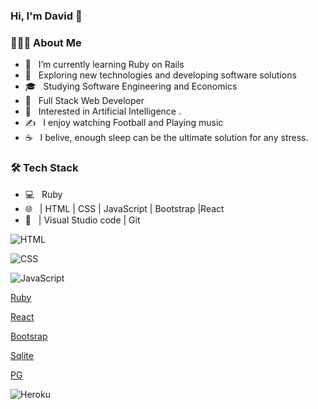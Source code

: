 ### Hi, I'm David 👋


<h3> 👨🏻‍💻 About Me </h3>

- 🔭 &nbsp; I’m currently learning Ruby on Rails
- 🤔 &nbsp; Exploring new technologies and developing software solutions
- 🎓 &nbsp; Studying Software Engineering and Economics
- 💼 &nbsp; Full Stack Web Developer
- 🌱 &nbsp; Interested in Artificial Intelligence .
- ✍️ &nbsp; I enjoy watching Football and Playing music
- ☕ &nbsp; I belive, enough sleep can be the ultimate solution for any stress. 

<h3>🛠 Tech Stack</h3>

- 💻 &nbsp; Ruby 
- 🌐 &nbsp;  | HTML | CSS | JavaScript | Bootstrap |React
- 🔧 &nbsp; | Visual Studio code | Git

 ![HTML](https://img.shields.io/badge/HTML5-E34F26?style=for-the-badge&logo=html5&logoColor=white)

![CSS](https://img.shields.io/badge/CSS3-1572B6?style=for-the-badge&logo=css3&logoColor=white)

![JavaScript](https://img.shields.io/badge/JavaScript-F7DF1E?style=for-the-badge&logo=javascript&logoColor=black)

[Ruby](https://img.shields.io/badge/Ruby-CC342D?style=for-the-badge&logo=ruby&logoColor=white)

[React](https://img.shields.io/badge/React-20232A?style=for-the-badge&logo=react&logoColor=61DAFB)

[Bootsrap](https://img.shields.io/badge/Bootstrap-563D7C?style=for-the-badge&logo=bootstrap&logoColor=white)

[Sqlite](https://img.shields.io/badge/SQLite-07405E?style=for-the-badge&logo=sqlite&logoColor=white)

[PG](https://img.shields.io/badge/PostgreSQL-316192?style=for-the-badge&logo=postgresql&logoColor=white)

![Heroku](https://img.shields.io/badge/Heroku-430098?style=for-the-badge&logo=heroku&logoColor=white)


<!--
**mweneh/mweneh** is a ✨ _special_ ✨ repository because its `README.md` (this file) appears on your GitHub profile.

Here are some ideas to get you started:

- 🔭 I’m currently working on ...
- 🌱 I’m currently learning ...
- 👯 I’m looking to collaborate on ...
- 🤔 I’m looking for help with ...
- 💬 Ask me about ...
- 📫 How to reach me: ...
- 😄 Pronouns: ...
- ⚡ Fun fact: ...
-->
